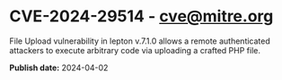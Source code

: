 # CVE-2024-29514 - cve@mitre.org

File Upload vulnerability in lepton v.7.1.0 allows a remote authenticated attackers to execute arbitrary code via uploading a crafted PHP file.

**Publish date:** 2024-04-02

